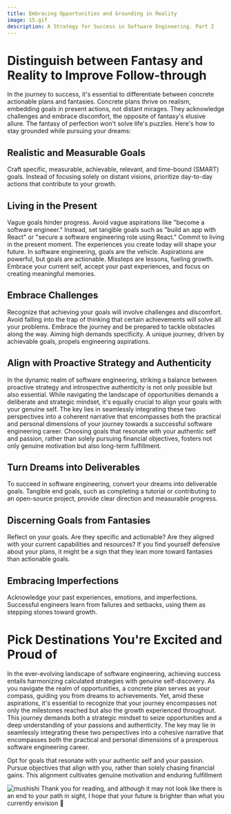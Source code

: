 ```yaml
---
title: Embracing Opportunities and Grounding in Reality
image: 15.gif
description: A Strategy for Success in Software Engineering. Part 2
---
```


# Distinguish between Fantasy and Reality to Improve Follow-through

In the journey to success, it's essential to differentiate between concrete actionable plans and fantasies. Concrete plans thrive on realism, embedding goals in present actions, not distant mirages. They acknowledge challenges and embrace discomfort, the opposite of fantasy's elusive allure. The fantasy of perfection won't solve life's puzzles. Here's how to stay grounded while pursuing your dreams:

## Realistic and Measurable Goals

Craft specific, measurable, achievable, relevant, and time-bound (SMART) goals.  Instead of focusing solely on distant visions, prioritize day-to-day actions that contribute to your growth.

## Living in the Present

Vague goals hinder progress. Avoid vague aspirations like "become a software engineer." Instead, set tangible goals such as "build an app with React" or "secure a software engineering role using React." Commit to living in the present moment. The experiences you create today will shape your future. In software engineering, goals are the vehicle. Aspirations are powerful, but goals are actionable. Missteps are lessons, fueling growth. Embrace your current self, accept your past experiences, and focus on creating meaningful memories.

## Embrace Challenges

Recognize that achieving your goals will involve challenges and discomfort. Avoid falling into the trap of thinking that certain achievements will solve all your problems. Embrace the journey and be prepared to tackle obstacles along the way.
Aiming high demands specificity. A unique journey, driven by achievable goals, propels engineering aspirations.

## Align with Proactive Strategy and Authenticity

In the dynamic realm of software engineering, striking a balance between proactive strategy and introspective authenticity is not only possible but also essential. While navigating the landscape of opportunities demands a deliberate and strategic mindset, it's equally crucial to align your goals with your genuine self. The key lies in seamlessly integrating these two perspectives into a coherent narrative that encompasses both the practical and personal dimensions of your journey towards a successful software engineering career. Choosing goals that resonate with your authentic self and passion, rather than solely pursuing financial objectives, fosters not only genuine motivation but also long-term fulfillment.

## Turn Dreams into Deliverables

To succeed in software engineering, convert your dreams into deliverable goals. Tangible end goals, such as completing a tutorial or contributing to an open-source project, provide clear direction and measurable progress.

## Discerning Goals from Fantasies

Reflect on your goals. Are they specific and actionable? Are they aligned with your current capabilities and resources? If you find yourself defensive about your plans, it might be a sign that they lean more toward fantasies than actionable goals.

## Embracing Imperfections

Acknowledge your past experiences, emotions, and imperfections. Successful engineers learn from failures and setbacks, using them as stepping stones toward growth.

# Pick Destinations You're Excited and Proud of

In the ever-evolving landscape of software engineering, achieving success entails harmonizing calculated strategies with genuine self-discovery. As you navigate the realm of opportunities, a concrete plan serves as your compass, guiding you from dreams to achievements. Yet, amid these aspirations, it's essential to recognize that your journey encompasses not only the milestones reached but also the growth experienced throughout. This journey demands both a strategic mindset to seize opportunities and a deep understanding of your passions and authenticity. The key may lie in seamlessly integrating these two perspectives into a cohesive narrative that encompasses both the practical and personal dimensions of a prosperous software engineering career.

Opt for goals that resonate with your authentic self and your passion. Pursue objectives that align with you, rather than solely chasing financial gains. This alignment cultivates genuine motivation and enduring fulfillment

![mushishi](https://i.imgur.com/7cbpypA.gif)
Thank you for reading, and although it may not look like there is an end to your path in sight, I hope that your future is brighter than what you currently envision 🙌
